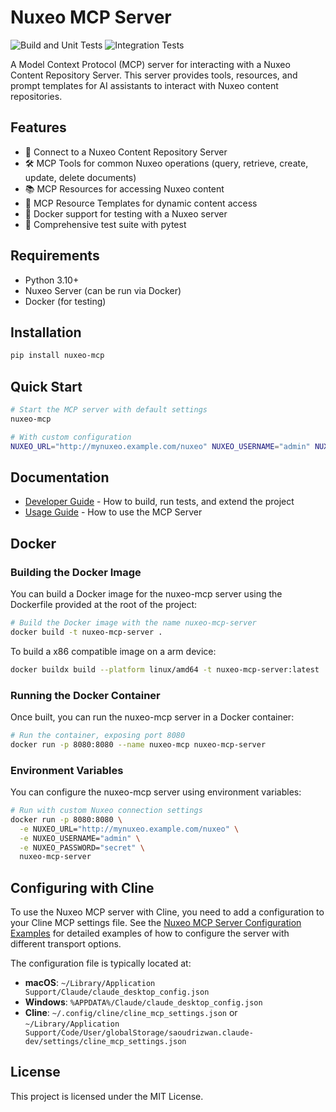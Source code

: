 # Nuxeo MCP Server

![Build and Unit Tests](https://github.com/tiry/nx-mcp-poc/actions/workflows/build-and-unit-tests.yml/badge.svg)
![Integration Tests](https://github.com/tiry/nx-mcp-poc/actions/workflows/integration-tests.yml/badge.svg)

A Model Context Protocol (MCP) server for interacting with a Nuxeo Content Repository Server. This server provides tools, resources, and prompt templates for AI assistants to interact with Nuxeo content repositories.

## Features

- 🔄 Connect to a Nuxeo Content Repository Server
- 🛠️ MCP Tools for common Nuxeo operations (query, retrieve, create, update, delete documents)
- 📚 MCP Resources for accessing Nuxeo content
- 🧩 MCP Resource Templates for dynamic content access
- 🐳 Docker support for testing with a Nuxeo server
- 🧪 Comprehensive test suite with pytest

## Requirements

- Python 3.10+
- Nuxeo Server (can be run via Docker)
- Docker (for testing)

## Installation

```bash
pip install nuxeo-mcp
```

## Quick Start

```bash
# Start the MCP server with default settings
nuxeo-mcp

# With custom configuration
NUXEO_URL="http://mynuxeo.example.com/nuxeo" NUXEO_USERNAME="admin" NUXEO_PASSWORD="secret" nuxeo-mcp
```

## Documentation

- [Developer Guide](DEVELOPER.md) - How to build, run tests, and extend the project
- [Usage Guide](USAGE.md) - How to use the MCP Server

## Docker

### Building the Docker Image

You can build a Docker image for the nuxeo-mcp server using the Dockerfile provided at the root of the project:

```bash
# Build the Docker image with the name nuxeo-mcp-server
docker build -t nuxeo-mcp-server .
```

To build a x86 compatible image on a arm device:

```bash
docker buildx build --platform linux/amd64 -t nuxeo-mcp-server:latest .
```


### Running the Docker Container

Once built, you can run the nuxeo-mcp server in a Docker container:

```bash
# Run the container, exposing port 8080
docker run -p 8080:8080 --name nuxeo-mcp nuxeo-mcp-server
```

### Environment Variables

You can configure the nuxeo-mcp server using environment variables:

```bash
# Run with custom Nuxeo connection settings
docker run -p 8080:8080 \
  -e NUXEO_URL="http://mynuxeo.example.com/nuxeo" \
  -e NUXEO_USERNAME="admin" \
  -e NUXEO_PASSWORD="secret" \
  nuxeo-mcp-server
```

## Configuring with Cline

To use the Nuxeo MCP server with Cline, you need to add a configuration to your Cline MCP settings file. See the [Nuxeo MCP Server Configuration Examples](./nuxeo_mcp_config.md) for detailed examples of how to configure the server with different transport options.

The configuration file is typically located at:
- **macOS**: `~/Library/Application Support/Claude/claude_desktop_config.json`
- **Windows**: `%APPDATA%/Claude/claude_desktop_config.json`
- **Cline**: `~/.config/cline/cline_mcp_settings.json` or `~/Library/Application Support/Code/User/globalStorage/saoudrizwan.claude-dev/settings/cline_mcp_settings.json`

## License

This project is licensed under the MIT License.
